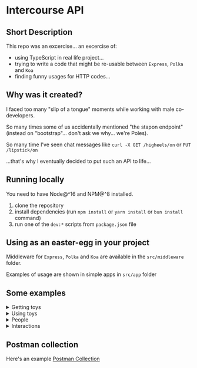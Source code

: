 # Intercourse API

## Short Description

This repo was an excercise... an excercise of:
- using TypeScript in real life project...
- trying to write a code that might be re-usable between `Express`, `Polka` and `Koa`
- finding funny usages for HTTP codes...


## Why was it created?

I faced too many "slip of a tongue" moments while working with male co-developers.

So many times some of us accidentally mentioned "the stapon endpoint" (instead on "bootstrap"... don't ask we why... we're Poles).

So many time I've seen chat messages like `curl -X GET /higheels/on` or `PUT /lipstick/on`

...that's why I eventually decided to put such an API to life...


## Running locally

You need to have Node@^16 and NPM@^8 installed.

1. clone the repository
2. install dependencies (run `npm install` or `yarn install` or `bun install` command)
3. run one of the `dev:*` scripts from `package.json` file


## Using as an easter-egg in your project

Middleware for `Express`, `Polka` and `Koa` are available in the `src/middleware` folder.

Examples of usage are shown in simple apps in `src/app` folder


## Some examples

<details>
<summary>Getting toys</summary>

**REQUEST:**
```
# GET http://localhost:1234/handcuffs
```

**RESPONSE:**
```
{"status":200,"message":"OK"}
```
</details>

<details>
<summary>Using toys</summary>

**REQUEST:**
```
# PUT http://localhost:1234/highheels/on
```

**RESPONSE:**
```
{"status":202,"message":"Accepted"}
```
</details>

<details>
<summary>People</summary>

**REQUEST:**
```
# GET http://localhost:1234/teenager
```

**RESPONSE:**
```
{"status":451,"message":"Unavailable For Legal Reasons"}  
```

**REQUEST:**
```
# GET http://localhost:1234/escort
```

**RESPONSE:**
```
{"status":402,"message":"Payment Required"}  
```

**REQUEST:**
```
# POST http://localhost:1234/orgy
```

**RESPONSE:**
```
{"status":429,"message":"Too Many Requests"}
```
</details>

<details>
<summary>Interactions</summary>

**REQUEST:**
```
# PUT http://localhost:1234/tongue/into/ear
```

**RESPONSE:**
```
{"status":502,"message":"Bad Gateway"} 
```

**REQUEST:**
```
# PUT http://localhost:1234/dick/into/ass
```

**RESPONSE:**
```
{"status":401,"message":"Unauthorized without ?condom"}
```
</details>


## Postman collection

Here's an example [Postman Collection](./intercourse-api.postman_collection.json)